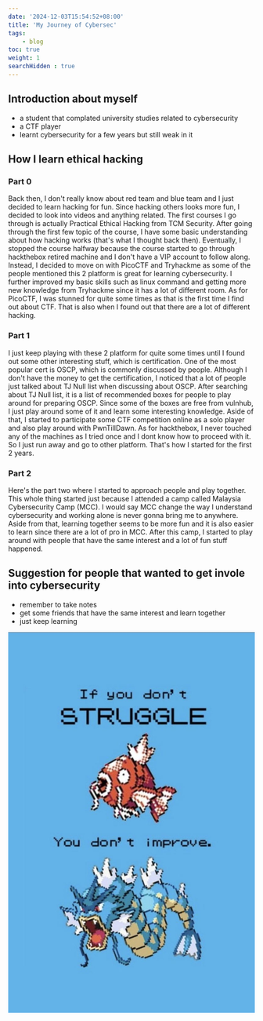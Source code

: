 ```yaml
---
date: '2024-12-03T15:54:52+08:00'
title: 'My Journey of Cybersec'
tags:
    - blog
toc: true
weight: 1
searchHidden : true
---
```


## Introduction about myself  

- a student that complated university studies related to cybersecurity 
- a CTF player
- learnt cybersecurity for a few years but still weak in it

## How I learn ethical hacking

### Part 0
Back then, I don't really know about red team and blue team and I just decided to learn hacking for fun. Since hacking others looks more fun, I decided to look into videos and anything related. The first courses I go through is actually Practical Ethical Hacking from TCM Security. After going through the first few topic of the course, I have some basic understanding about how hacking works (that's what I thought back then). Eventually, I stopped the course halfway because the course started to go through hackthebox retired machine and I don't have a VIP account to follow along. Instead, I decided to move on with PicoCTF and Tryhackme as some of the people mentioned this 2 platform is great for learning cybersecurity. I further improved my basic skills such as linux command and getting more new knowledge from Tryhackme since it has a lot of different room. As for PicoCTF, I was stunned for quite some times as that is the first time I find out about CTF. That is also when I found out that there are a lot of different hacking. 

### Part 1
I just keep playing with these 2 platform for quite some times until I found out some other interesting stuff, which is certification. One of the most popular cert is OSCP, which is commonly discussed by people. Although I don't have the money to get the certification, I noticed that a lot of people just talked about TJ Null list when discussing about OSCP. After searching about TJ Null list, it is a list of recommended boxes for people to play around for preparing OSCP. Since some of the boxes are free from vulnhub, I just play around some of it and learn some interesting knowledge. Aside of that, I started to participate some CTF competition online as a solo player and also play around with PwnTillDawn. As for hackthebox, I never touched any of the machines as I tried once and I dont know how to proceed with it. So I just run away and go to other platform. That's how I started for the first 2 years. 

### Part 2
Here's the part two where I started to approach people and play together. This whole thing started just because I attended a camp called Malaysia Cybersecurity Camp (MCC). I would say MCC change the way I understand cybersecurity and working alone is never gonna bring me to anywhere. Aside from that, learning together seems to be more fun and it is also easier to learn since there are a lot of pro in MCC. After this camp, I started to play around with people that have the same interest and a lot of fun stuff happened.

## Suggestion for people that wanted to get invole into cybersecurity

- remember to take notes 
- get some friends that have the same interest and learn together 
- just keep learning


![alt text](img/index.png)